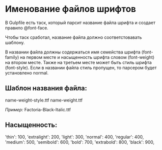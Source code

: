 # Именование файлов шрифтов

В Gulpfile есть таск, который парсит название файла шрифта и создает правило @font-face.

Чтобы таск сработал, название файла должно соответстовавать шаблону.

В названии файла должны содержаться имя семейства шрифта (font-family) на первом месте и насыщенность шрифта словом (font-weight) на втором месте.
Также на третьем месте может быть стиль шрифта (font-style). Если в названии файла стиль пропущен, то парсером будет установлено normal.

## Шаблон названия файла:
name-weight-style.ttf
name-weight.ttf

_Пример:_
Factoria-Black-Italic.ttf

## Насыщенность:
'thin': 100,
'extralight': 200,
'light': 300,
'normal': 400,
'regular': 400,
'medium': 500,
'semibold': 600,
'bold': 700,
'extrabold': 800,
'black': 900,
